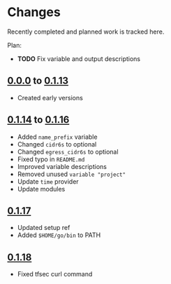 # Changes
Recently completed and planned work is tracked here.

Plan:
- **TODO** Fix variable and output descriptions

## [0.0.0](.) to [0.1.13](.)
- Created early versions

## [0.1.14](.) to [0.1.16](.)
- Added `name_prefix` variable
- Changed `cidr6s` to optional
- Changed `egress_cidr6s` to optional
- Fixed typo in `README.md`
- Improved variable descriptions
- Removed unused `variable "project"`
- Update `time` provider
- Update modules

## [0.1.17](.)
- Updated setup ref
- Added `$HOME/go/bin` to PATH

## [0.1.18](.)
- Fixed tfsec curl command
